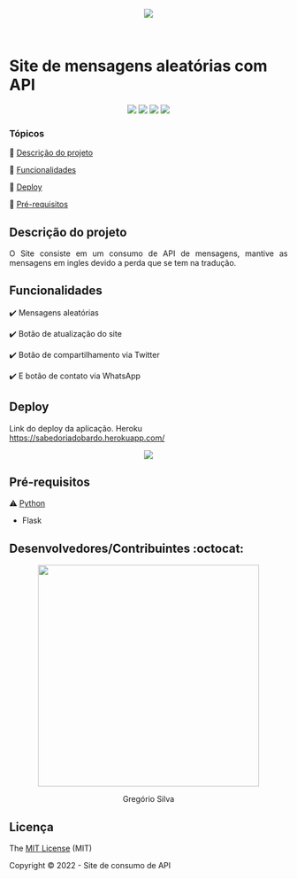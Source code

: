 <p align="center">
<img src="https://user-images.githubusercontent.com/33266454/172628020-fb3223e2-11d1-4606-8ff2-6b7b17409c29.jpg">
</p>

<br>
<h1>Site de mensagens aleatórias com API</h1> 

<p align="center">
  <img src="https://img.shields.io/badge/CSS-239120?&style=for-the-badge&logo=css3&logoColor=white"/>
  <img src="https://img.shields.io/badge/HTML-239120?style=for-the-badge&logo=html5&logoColor=white"/>
   <img src="https://img.shields.io/badge/Python-3776AB?style=for-the-badge&logo=python&logoColor=white"/>
   <img src="http://img.shields.io/static/v1?label=STATUS&message=RELEASE 1.0&color=GREEN&style=for-the-badge"/>
</p>


### Tópicos 

:small_blue_diamond: [Descrição do projeto](#descrição-do-projeto)

:small_blue_diamond: [Funcionalidades](#funcionalidades)

:small_blue_diamond: [Deploy](#Deploy)

:small_blue_diamond: [Pré-requisitos](#pré-requisitos)



## Descrição do projeto 

<p align="justify">
  O Site consiste em um consumo de API de mensagens, mantive as mensagens em ingles devido a perda que se tem na tradução.  
</p>

## Funcionalidades

:heavy_check_mark: Mensagens aleatórias

:heavy_check_mark: Botão de atualização do site

:heavy_check_mark: Botão de compartilhamento via Twitter  

:heavy_check_mark: E botão de contato via WhatsApp


## Deploy

Link do deploy da aplicação. Heroku https://sabedoriadobardo.herokuapp.com/

<p align="center">
<img src="https://user-images.githubusercontent.com/33266454/172631076-cdfe502b-893c-4a29-a210-60cfdd74d78f.png">
</p>



## Pré-requisitos

:warning: [Python](https://www.python.org/downloads/)

- Flask



## Desenvolvedores/Contribuintes :octocat:

<p align="center">
<img src="https://user-images.githubusercontent.com/33266454/172633100-74def689-d7a1-40b6-8378-6f2567ba1941.png" height=400px width=400px>
</p>
<p align="center">
Gregório Silva
</p>



## Licença 

The [MIT License]() (MIT)

Copyright :copyright: 2022 - Site de consumo de API

